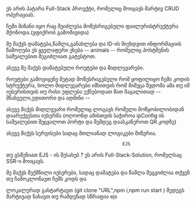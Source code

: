 ეს არის პატარა Full-Stack პროექტი, რომელიც მოიცავს მარტივ CRUD ოპერაციას.

ჩემი მიზანი იყო რაც შეიძლება მოწესრიგებული ფაილურისტრუქტურა მქონოდა.(ვფიქრობ გამომივიდა)

მე მაქვს დამატება,წაშლა,განახლება და ID-ის მიეხდვით ინფორმაციის წამოღება ეს ყველაფერი ეხება -- animals -- რომელიც პოსტმენის საშუალებით შეგიძლიათ გატესტოთ.

ასევე მე მაქვს დამატებული როუტები და მიდლევარები.

როუტები გამოვიყენე მეტად მოწესრიგებული  რომ ყოფილიყო ჩემი კოდის სტრუქტურა, ხოლო მიდლვეარები იმსითვის რომ მიმეცა წვდომა ამა თუ იმ იუსერისთვის თუ რისი უფლება ექნებოდათ მათ მაგალითად -- მნახველი,ედითორი და ადმინი -- 

ასევე მაქვს მიდლვეარი რომელიც ლოგავს რომელი მოწყობილობიდან დაარექვესთა იუსერმა (ოღოონდ ამისთვის საჭიროა ipConfig ის საშუალებით შეცვალოთ პორტი და შემდეგ დაასკანეროთ QR კოდზე)

ასევე მაქვს სერვისები სადაც მთლიანად ლოგიკები მიწერია.



                                                EJS


თუ გსმენიათ EJS - ის შესახებ ? ეს არის Full-Stack-Solution, რომელსაც  SSR-ი მოიცავს.

მე მაქვს შექმნილი იუსერები, სადაც დამატება და წაშლა შეგვიძლია თქვენ თუ ჩამოკლონავთ ჩემს კოდს და 

ლოკალურად გასტარტავთ (git clone "URL",npm i,npm run start ) შედეგს მარტივად ნახავთ თუ რამდენად სწრაფია ejs







